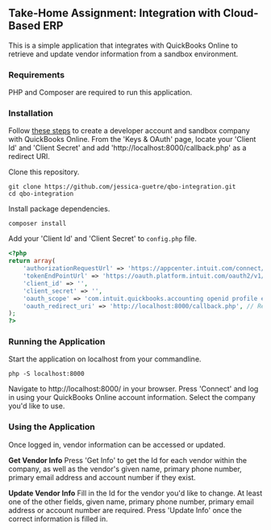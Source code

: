 ## Take-Home Assignment: Integration with Cloud-Based ERP

This is a simple application that integrates with QuickBooks Online to retrieve and update vendor information from a sandbox environment. 

### Requirements

PHP and Composer are required to run this application.

### Installation

Follow [these steps](https://developer.intuit.com/app/developer/qbo/docs/get-started/start-developing-your-app
) to create a developer account and sandbox company with QuickBooks Online. From the 'Keys & OAuth' page, locate your 'Client Id' and 'Client Secret' and add 'http://localhost:8000/callback.php' as a redirect URI.

Clone this repository.
```
git clone https://github.com/jessica-guetre/qbo-integration.git
cd qbo-integration
```

Install package dependencies.
```
composer install
```

Add your 'Client Id' and 'Client Secret' to `config.php` file.
```php
<?php
return array(
    'authorizationRequestUrl' => 'https://appcenter.intuit.com/connect/oauth2',
    'tokenEndPointUrl' => 'https://oauth.platform.intuit.com/oauth2/v1/tokens/bearer',
    'client_id' => '',
    'client_secret' => '',
    'oauth_scope' => 'com.intuit.quickbooks.accounting openid profile email phone address', // Replace with your QBO Client Id
    'oauth_redirect_uri' => 'http://localhost:8000/callback.php', // Replace with your QBO Client Secret
);
?>
```

### Running the Application

Start the application on localhost from your commandline.
```
php -S localhost:8000
```

Navigate to http://localhost:8000/ in your browser. Press 'Connect' and log in using your QuickBooks Online account information. Select the company you'd like to use.

### Using the Application

Once logged in, vendor information can be accessed or updated. 

**Get Vendor Info** 
Press 'Get Info' to get the Id for each vendor within the company, as well as the vendor's given name, primary phone number, primary email address and account number if they exist.

**Update Vendor Info**
Fill in the Id for the vendor you'd like to change. At least one of the other fields, given name, primary phone number, primary email address or account number are required. Press 'Update Info' once the correct information is filled in.
